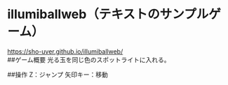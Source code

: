 # illumiballweb（テキストのサンプルゲーム）
<a>https://sho-uver.github.io/illumiballweb/</a><br>
##ゲーム概要
光る玉を同じ色のスポットライトに入れる。

##操作
Z：ジャンプ
矢印キー：移動
